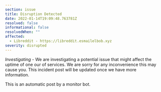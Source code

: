 ```yaml
---
section: issue
title: Disruption Detected
date: 2022-01-14T19:09:48.763781Z
resolved: false
informational: false
resolvedWhen: ""
affected:
  - Libreddit - https://libreddit.esmailelbob.xyz
severity: disrupted
---
```

*Investigating* - We are investigating a potential issue that might affect the uptime of one our of services. We are sorry for any inconvenience this may cause you. This incident post will be updated once we have more information.

This is an automatic post by a monitor bot.
        